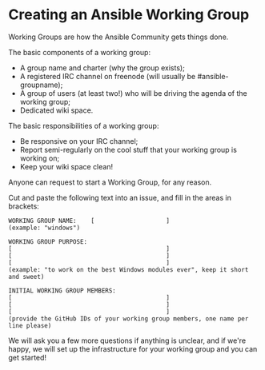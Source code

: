 # Creating an Ansible Working Group

Working Groups are how the Ansible Community gets things done.

The basic components of a working group:
* A group name and charter (why the group exists);
* A registered IRC channel on freenode (will usually be #ansible-groupname);
* A group of users (at least two!) who will be driving the agenda of the working group;
* Dedicated wiki space.

The basic responsibilities of a working group:
* Be responsive on your IRC channel;
* Report semi-regularly on the cool stuff that your working group is working on;
* Keep your wiki space clean!

Anyone can request to start a Working Group, for any reason. 

Cut and paste the following text into an issue, and fill in the areas in brackets:

```
WORKING GROUP NAME:    [                    ]
(example: "windows")

WORKING GROUP PURPOSE:
[                                           ]
[                                           ]
[                                           ]
(example: "to work on the best Windows modules ever", keep it short and sweet)

INITIAL WORKING GROUP MEMBERS:
[                                           ]
[                                           ]
[                                           ]
(provide the GitHub IDs of your working group members, one name per line please)
```

We will ask you a few more questions if anything is unclear, and if we're happy, we will set up the infrastructure for your 
working group and you can get started!
